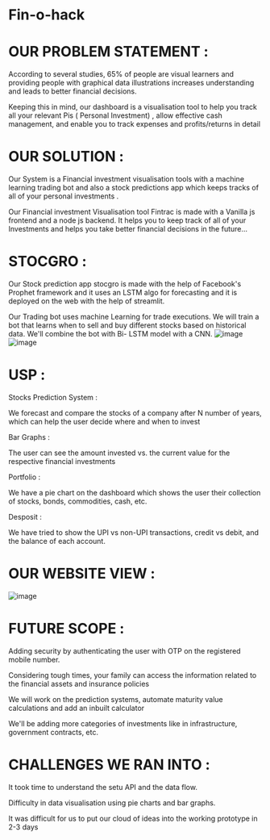 # Fin-o-hack
# OUR PROBLEM STATEMENT :

According to several studies, 65% of people are visual learners and providing people with graphical data illustrations increases understanding and leads to better financial decisions.

Keeping this in mind, our dashboard is a visualisation tool to help you track all your relevant Pis ( Personal Investment) , allow effective cash management, and enable you to track expenses and profits/returns in detail

# OUR SOLUTION  : 

Our System is a Financial investment visualisation tools with a machine learning trading bot and also a stock predictions app which keeps tracks of all of your personal investments .

Our Financial investment Visualisation tool Fintrac is made with a Vanilla js frontend and a node js backend. It helps you to keep track of all of your Investments and helps you take better financial decisions in the future...

# STOCGRO  :

Our Stock prediction app stocgro is made with the help of Facebook's Prophet framework and it uses an LSTM algo for forecasting and it is deployed on the web with the help of streamlit.

Our Trading bot uses machine Learning for trade executions. We will train a bot that learns when to sell and buy different stocks based on historical data. We'll combine the bot with Bi- LSTM model with a CNN.
![image](https://user-images.githubusercontent.com/74460987/166107134-e0864c92-8a7d-400a-b683-dae872d9256a.png)
![image](https://user-images.githubusercontent.com/74460987/166107144-0b1191fa-4ba0-451c-854e-5e3919ac0106.png)

# USP :

Stocks Prediction System :

We forecast and compare the stocks of a company after N number of years, which can help the user decide where and when to invest

Bar Graphs :

The user can see the amount invested vs. the current value for the respective financial investments

Portfolio :

We have a pie chart on the dashboard which shows the user their collection of stocks, bonds, commodities, cash, etc.

Desposit :

We have tried to show the UPI vs non-UPI transactions, credit vs debit, and the balance of each account. 

# OUR WEBSITE VIEW  :

![image](https://user-images.githubusercontent.com/74460987/166107320-39f53850-c74c-405c-8a52-cdba9b27a605.png)

# FUTURE SCOPE :

Adding security by authenticating the user with OTP on the registered mobile number.

Considering tough times, your family can access the information related to the financial assets and insurance policies

We will work on the prediction systems, automate maturity value calculations and add an inbuilt calculator

We'll be adding more categories of investments like in infrastructure, government contracts, etc.

# CHALLENGES WE RAN INTO :

It took time to understand the setu API and the data flow.

Difficulty in data visualisation using pie charts and bar graphs.

It was difficult for us to put our cloud of ideas into the working prototype in 2-3 days




